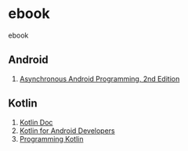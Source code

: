 # ebook
ebook

## Android
1. [Asynchronous Android Programming, 2nd Edition](http://yoineer.com/2zD2) 

## Kotlin
1. [Kotlin Doc](http://yoineer.com/3oKw)
2. [Kotlin for Android Developers](http://yoineer.com/3oNK)
3. [Programming Kotlin](http://yoineer.com/3oQO)
